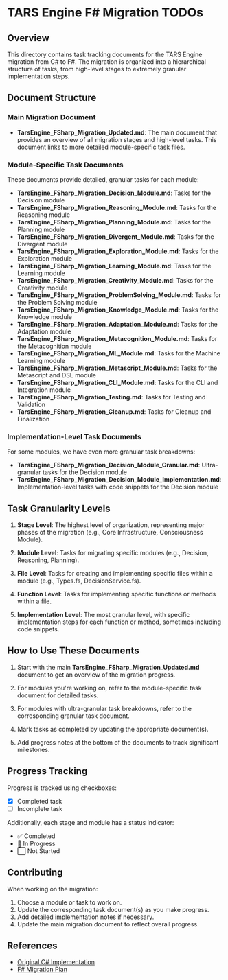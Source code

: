 ﻿# TARS Engine F# Migration TODOs

## Overview
This directory contains task tracking documents for the TARS Engine migration from C# to F#. The migration is organized into a hierarchical structure of tasks, from high-level stages to extremely granular implementation steps.

## Document Structure

### Main Migration Document
- **TarsEngine_FSharp_Migration_Updated.md**: The main document that provides an overview of all migration stages and high-level tasks. This document links to more detailed module-specific task files.

### Module-Specific Task Documents
These documents provide detailed, granular tasks for each module:

- **TarsEngine_FSharp_Migration_Decision_Module.md**: Tasks for the Decision module
- **TarsEngine_FSharp_Migration_Reasoning_Module.md**: Tasks for the Reasoning module
- **TarsEngine_FSharp_Migration_Planning_Module.md**: Tasks for the Planning module
- **TarsEngine_FSharp_Migration_Divergent_Module.md**: Tasks for the Divergent module
- **TarsEngine_FSharp_Migration_Exploration_Module.md**: Tasks for the Exploration module
- **TarsEngine_FSharp_Migration_Learning_Module.md**: Tasks for the Learning module
- **TarsEngine_FSharp_Migration_Creativity_Module.md**: Tasks for the Creativity module
- **TarsEngine_FSharp_Migration_ProblemSolving_Module.md**: Tasks for the Problem Solving module
- **TarsEngine_FSharp_Migration_Knowledge_Module.md**: Tasks for the Knowledge module
- **TarsEngine_FSharp_Migration_Adaptation_Module.md**: Tasks for the Adaptation module
- **TarsEngine_FSharp_Migration_Metacognition_Module.md**: Tasks for the Metacognition module
- **TarsEngine_FSharp_Migration_ML_Module.md**: Tasks for the Machine Learning module
- **TarsEngine_FSharp_Migration_Metascript_Module.md**: Tasks for the Metascript and DSL module
- **TarsEngine_FSharp_Migration_CLI_Module.md**: Tasks for the CLI and Integration module
- **TarsEngine_FSharp_Migration_Testing.md**: Tasks for Testing and Validation
- **TarsEngine_FSharp_Migration_Cleanup.md**: Tasks for Cleanup and Finalization

### Implementation-Level Task Documents
For some modules, we have even more granular task breakdowns:

- **TarsEngine_FSharp_Migration_Decision_Module_Granular.md**: Ultra-granular tasks for the Decision module
- **TarsEngine_FSharp_Migration_Decision_Module_Implementation.md**: Implementation-level tasks with code snippets for the Decision module

## Task Granularity Levels

1. **Stage Level**: The highest level of organization, representing major phases of the migration (e.g., Core Infrastructure, Consciousness Module).

2. **Module Level**: Tasks for migrating specific modules (e.g., Decision, Reasoning, Planning).

3. **File Level**: Tasks for creating and implementing specific files within a module (e.g., Types.fs, DecisionService.fs).

4. **Function Level**: Tasks for implementing specific functions or methods within a file.

5. **Implementation Level**: The most granular level, with specific implementation steps for each function or method, sometimes including code snippets.

## How to Use These Documents

1. Start with the main **TarsEngine_FSharp_Migration_Updated.md** document to get an overview of the migration progress.

2. For modules you're working on, refer to the module-specific task document for detailed tasks.

3. For modules with ultra-granular task breakdowns, refer to the corresponding granular task document.

4. Mark tasks as completed by updating the appropriate document(s).

5. Add progress notes at the bottom of the documents to track significant milestones.

## Progress Tracking

Progress is tracked using checkboxes:
- [x] Completed task
- [ ] Incomplete task

Additionally, each stage and module has a status indicator:
- ✅ Completed
- 🔄 In Progress
- ⬜ Not Started

## Contributing

When working on the migration:

1. Choose a module or task to work on.
2. Update the corresponding task document(s) as you make progress.
3. Add detailed implementation notes if necessary.
4. Update the main migration document to reflect overall progress.

## References

- [Original C# Implementation](https://github.com/GuitarAlchemist/tars)
- [F# Migration Plan](https://github.com/GuitarAlchemist/tars/blob/main/docs/Migration/FSharpMigrationPlan.md)
